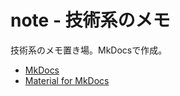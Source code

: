 # note - 技術系のメモ

技術系のメモ置き場。MkDocsで作成。

- [MkDocs](https://www.mkdocs.org/)
- [Material for MkDocs](https://squidfunk.github.io/mkdocs-material/)
